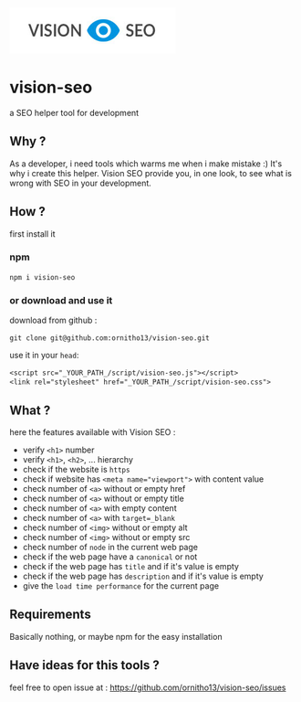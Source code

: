
![Vision SEO logo](https://github.com/ornitho13/vision-seo/blob/master/image/logo.jpg?raw=true)
# vision-seo
a SEO helper tool for development

## Why ?
As a developer, i need tools which warms me when i make mistake :)
It's why i create this helper.
Vision SEO provide you, in one look, to see what is wrong with SEO in your development.

## How ?
first install it
### npm
    npm i vision-seo
### or download and use it
download from github :

    git clone git@github.com:ornitho13/vision-seo.git


use it in your `head`:

    <script src="_YOUR_PATH_/script/vision-seo.js"></script>
    <link rel="stylesheet" href="_YOUR_PATH_/script/vision-seo.css">

## What ?
here the features available with Vision SEO :
* verify `<h1>` number
* verify `<h1>`, `<h2>`, ... hierarchy
* check if the website is `https`
* check if website has `<meta name="viewport">` with content value
* check number of `<a>` without or empty href
* check number of `<a>` without or empty title
* check number of `<a>` with empty content
* check number of `<a>` with `target=_blank`
* check number of `<img>` without or empty alt
* check number of `<img>` without or empty src
* check number of `node` in the current web page
* check if the web page have a `canonical` or not
* check if the web page has `title` and if it's value is empty
* check if the web page has `description` and if it's value is empty
* give the `load time performance` for the current page

## Requirements
Basically nothing, or maybe npm for the easy installation

## Have ideas for this tools ?
feel free to open issue at : https://github.com/ornitho13/vision-seo/issues